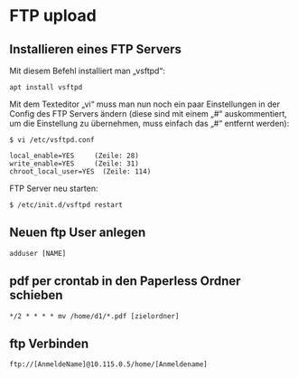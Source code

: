 # FTP upload

## Installieren eines FTP Servers

Mit diesem Befehl installiert man „vsftpd“:

    apt install vsftpd

Mit dem Texteditor „vi“ muss man nun noch ein paar Einstellungen in der Config des FTP Servers ändern (diese sind mit einem „#“ auskommentiert, um die Einstellung zu übernehmen, muss einfach das „#“ entfernt werden):

    $ vi /etc/vsftpd.conf

    local_enable=YES     (Zeile: 28)
    write_enable=YES     (Zeile: 31)
    chroot_local_user=YES  (Zeile: 114)

FTP Server neu starten:

    $ /etc/init.d/vsftpd restart

## Neuen ftp User anlegen

    adduser [NAME]

## pdf per crontab in den Paperless Ordner schieben

    */2 * * * * mv /home/d1/*.pdf [zielordner]

## ftp Verbinden

    ftp://[AnmeldeName]@10.115.0.5/home/[Anmeldename]
